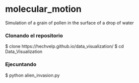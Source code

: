 # molecular_motion

Simulation of a grain of pollen in the surface of a drop of water

<h3>Clonando el repositorio</h3>
$ clone https://hechvelp.github.io/data_visualization/ 
$ cd Data_Visualization
<h3> Ejecuntando</h3>
$ python alien_invasion.py
